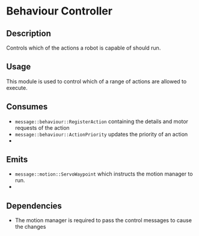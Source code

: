 Behaviour Controller
=============

## Description

Controls which of the actions a robot is capable of should run.

## Usage

This module is used to control which of a range of actions are allowed to execute.

## Consumes

* `message::behaviour::RegisterAction` containing the details and motor requests of the action
* `message::behaviour::ActionPriority` updates the priority of an action
* 
## Emits

* `message::motion::ServoWaypoint` which instructs the motion manager to run.
* 
## Dependencies

* The motion manager is required to pass the control messages to cause the changes
